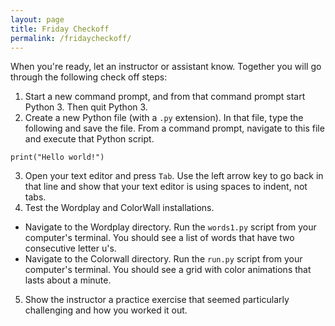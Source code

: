 ```yaml
---
layout: page
title: Friday Checkoff
permalink: /fridaycheckoff/
---
```


When you're ready, let an instructor or assistant know.  Together you will go through the following check off steps:

1. Start a new command prompt, and from that command prompt start Python 3. Then quit Python 3.
2. Create a new Python file (with a `.py` extension).  In that file, type the following and save the file.  From a command prompt, navigate to this file and execute that Python script.

`print("Hello world!")`

3. Open your text editor and press `Tab`. Use the left arrow key to go back in that line and show that your text editor is using spaces to indent, not tabs.  
4.  Test the Wordplay and ColorWall installations.
* Navigate to the Wordplay directory.  Run the `words1.py` script from your computer's terminal.  You should see a list of words that have two consecutive letter u's.
* Navigate to the Colorwall directory. Run the `run.py` script from your computer's terminal.  You should see a grid with color animations that lasts about a minute.
5.  Show the instructor a practice exercise that seemed particularly challenging and how you worked it out.

